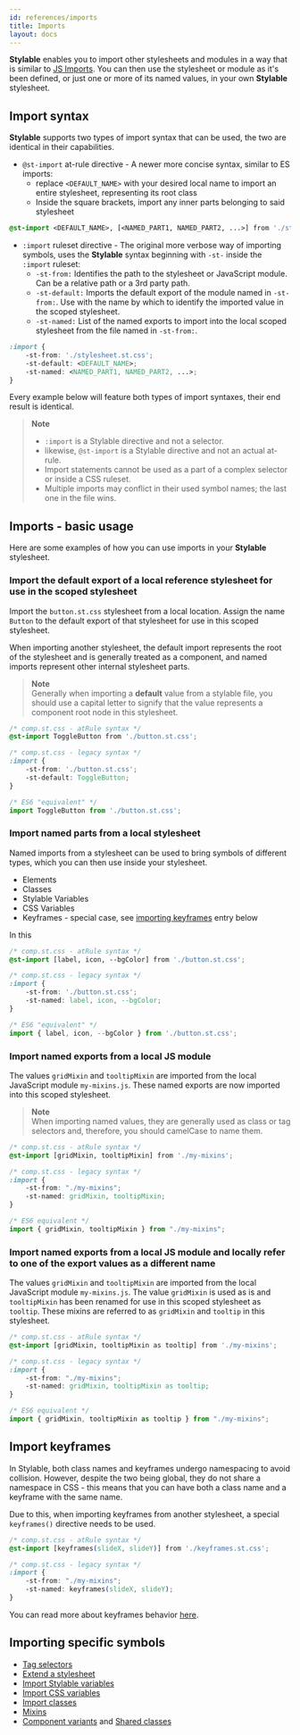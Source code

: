 ```yaml
---
id: references/imports
title: Imports
layout: docs
---
```


**Stylable** enables you to import other stylesheets and modules in a way that is similar to [JS Imports](https://developer.mozilla.org/en-US/docs/Web/JavaScript/Reference/Statements/import). You can then use the stylesheet or module as it's been defined, or just one or more of its named values, in your own **Stylable** stylesheet.

## Import syntax
**Stylable** supports two types of import syntax that can be used, the two are identical in their capabilities.
- `@st-import` at-rule directive - A newer more concise syntax, similar to ES imports:
    * replace `<DEFAULT_NAME>` with your desired local name to import an entire stylesheet, representing its root class
    * Inside the square brackets, import any inner parts belonging to said stylesheet

```css
@st-import <DEFAULT_NAME>, [<NAMED_PART1, NAMED_PART2, ...>] from './stylesheet.st.css';
```

- `:import` ruleset directive - The original more verbose way of importing symbols, uses the **Stylable** syntax beginning with `-st-` inside the `:import` ruleset:
    * `-st-from:` Identifies the path to the stylesheet or JavaScript module. Can be a relative path or a 3rd party path.
    * `-st-default:` Imports the default export of the module named in `-st-from:`. Use with the name by which to identify the imported value in the scoped stylesheet.
    * `-st-named:` List of the named exports to import into the local scoped stylesheet from the file named in `-st-from:`.

```css
:import {
    -st-from: './stylesheet.st.css';
    -st-default: <DEFAULT_NAME>;
    -st-named: <NAMED_PART1, NAMED_PART2, ...>;
}
```

Every example below will feature both types of import syntaxes, their end result is identical.

> **Note**  
> * `:import` is a Stylable directive and not a selector.
> * likewise, `@st-import` is a Stylable directive and not an actual at-rule.
> * Import statements cannot be used as a part of a complex selector or inside a CSS ruleset.
> * Multiple imports may conflict in their used symbol names; the last one in the file wins.

## Imports - basic usage

Here are some examples of how you can use imports in your **Stylable** stylesheet.

### Import the default export of a local reference stylesheet for use in the scoped stylesheet

Import the `button.st.css` stylesheet from a local location. Assign the name `Button` to the default export of that stylesheet for use in this scoped stylesheet. 

When importing another stylesheet, the default import represents the root of the stylesheet and is generally treated as a component, and named imports represent other internal stylesheet parts.

> **Note**  
> Generally when importing a **default** value from a stylable file, you should use a capital letter to signify that the value represents a component root node in this stylesheet. 


```css
/* comp.st.css - atRule syntax */
@st-import ToggleButton from './button.st.css';
```

```css
/* comp.st.css - legacy syntax */
:import {
    -st-from: './button.st.css';
    -st-default: ToggleButton;
}
```

```js
/* ES6 "equivalent" */
import ToggleButton from './button.st.css';
```

### Import named parts from a local stylesheet
Named imports from a stylesheet can be used to bring symbols of different types, which you can then use inside your stylesheet.

- Elements
- Classes
- Stylable Variables
- CSS Variables
- Keyframes - special case, see [importing keyframes](#importing_keyframes) entry below

In this 
```css
/* comp.st.css - atRule syntax */
@st-import [label, icon, --bgColor] from './button.st.css';
```

```css
/* comp.st.css - legacy syntax */
:import {
    -st-from: './button.st.css';
    -st-named: label, icon, --bgColor;
}
```

```js
/* ES6 "equivalent" */
import { label, icon, --bgColor } from './button.st.css';
```

### Import named exports from a local JS module

The values `gridMixin` and `tooltipMixin` are imported from the local JavaScript module `my-mixins.js`. These named exports are now imported into this scoped stylesheet.

> **Note**  
> When importing named values, they are generally used as class or tag selectors and, therefore, you should camelCase to name them.

```css
/* comp.st.css - atRule syntax */
@st-import [gridMixin, tooltipMixin] from './my-mixins';
```

```css
/* comp.st.css - legacy syntax */
:import {
    -st-from: "./my-mixins";
    -st-named: gridMixin, tooltipMixin;
}
```

```js
/* ES6 equivalent */
import { gridMixin, tooltipMixin } from "./my-mixins";
```

### Import named exports from a local JS module and locally refer to one of the export values as a different name

The values `gridMixin` and `tooltipMixin` are imported from the local JavaScript module `my-mixins.js`. The value `gridMixin` is used as is and `tooltipMixin` has been renamed for use in this scoped stylesheet as `tooltip`. These mixins are referred to as `gridMixin` and `tooltip` in this stylesheet.

```css
/* comp.st.css - atRule syntax */
@st-import [gridMixin, tooltipMixin as tooltip] from './my-mixins';
```

```css
/* comp.st.css - legacy syntax */
:import {
    -st-from: "./my-mixins";
    -st-named: gridMixin, tooltipMixin as tooltip;
}
```

```js
/* ES6 equivalent */
import { gridMixin, tooltipMixin as tooltip } from "./my-mixins";
```

## Import keyframes

In Stylable, both class names and keyframes undergo namespacing to avoid collision. However, despite the two being global, they do not share a namespace in CSS - this means that you can have both a class name and a keyframe with the same name.

Due to this, when importing keyframes from another stylesheet, a special `keyframes()` directive needs to be used.

```css
/* comp.st.css - atRule syntax */
@st-import [keyframes(slideX, slideY)] from './keyframes.st.css';
```

```css
/* comp.st.css - legacy syntax */
:import {
    -st-from: "./my-mixins";
    -st-named: keyframes(slideX, slideY);
}
```

You can read more about keyframes behavior [here](./keyframes.md).


## Importing specific symbols

* [Tag selectors](./tag-selectors.md)
* [Extend a stylesheet](./extend-stylesheet.md)
* [Import Stylable variables](./variables.md#import-variables)
* [Import CSS variables](./css-vars.md#importing-css-variables)
* [Import classes](./class-selectors.md#import-classes)
* [Mixins](./mixins.md)
* [Component variants](../guides/component-variants.md) and [Shared classes](../guides/shared-classes.md)
